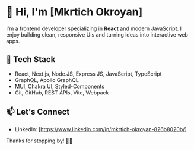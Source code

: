 # 👋 Hi, I'm [Mkrtich Okroyan]

I'm a frontend developer specializing in **React** and modern JavaScript. I enjoy building clean, responsive UIs and turning ideas into interactive web apps.

## 🚀 Tech Stack
- React, Next.js, Node.JS, Express JS, JavaScript, TypeScript
- GraphQL, Apollo GraphQL
- MUI, Chakra UI, Styled-Components
- Git, GitHub, REST APIs, Vite, Webpack

## 📫 Let's Connect
- LinkedIn: [https://www.linkedin.com/in/mkrtich-okroyan-826b8020b/]

Thanks for stopping by! 👨‍💻



